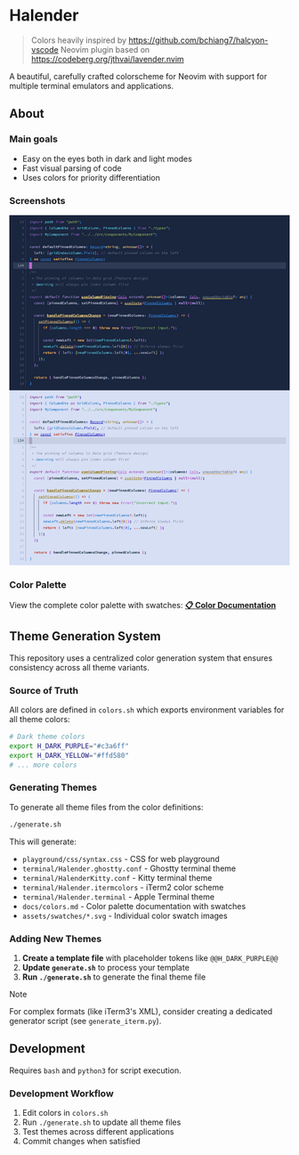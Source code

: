 # Halender

> Colors heavily inspired by <https://github.com/bchiang7/halcyon-vscode>
> Neovim plugin based on <https://codeberg.org/jthvai/lavender.nvim>

A beautiful, carefully crafted colorscheme for Neovim with support for multiple terminal emulators and applications.

## About

### Main goals

- Easy on the eyes both in dark and light modes
- Fast visual parsing of code
- Uses colors for priority differentiation

### Screenshots

![Code highlight](assets/screenshots/code-preview.png)

### Color Palette

View the complete color palette with swatches: **[📋 Color Documentation](docs/colors.md)**

## Theme Generation System

This repository uses a centralized color generation system that ensures consistency across all theme variants.

### Source of Truth

All colors are defined in `colors.sh` which exports environment variables for all theme colors:

```bash
# Dark theme colors
export H_DARK_PURPLE="#c3a6ff"
export H_DARK_YELLOW="#ffd580"
# ... more colors
```

### Generating Themes

To generate all theme files from the color definitions:

```bash
./generate.sh
```

This will generate:

- `playground/css/syntax.css` - CSS for web playground
- `terminal/Halender.ghostty.conf` - Ghostty terminal theme
- `terminal/HalenderKitty.conf` - Kitty terminal theme
- `terminal/Halender.itermcolors` - iTerm2 color scheme
- `terminal/Halender.terminal` - Apple Terminal theme
- `docs/colors.md` - Color palette documentation with swatches
- `assets/swatches/*.svg` - Individual color swatch images

### Adding New Themes

1. **Create a template file** with placeholder tokens like `@@H_DARK_PURPLE@@`
2. **Update `generate.sh`** to process your template
3. **Run `./generate.sh`** to generate the final theme file

> [!NOTE]
> For complex formats (like iTerm3's XML), consider creating a dedicated generator script (see `generate_iterm.py`).

## Development

Requires `bash` and `python3` for script execution.

### Development Workflow

1. Edit colors in `colors.sh`
2. Run `./generate.sh` to update all theme files
3. Test themes across different applications
4. Commit changes when satisfied
